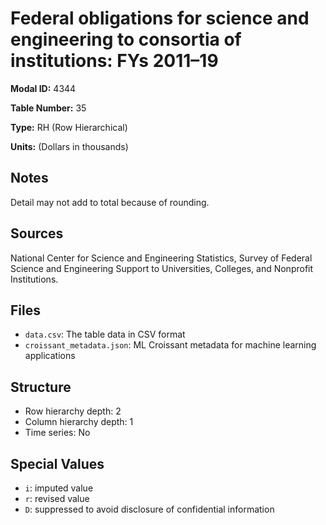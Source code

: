 # Federal obligations for science and engineering to consortia of institutions: FYs 2011&#8211;19

**Modal ID:** 4344

**Table Number:** 35

**Type:** RH (Row Hierarchical)

**Units:** (Dollars in thousands)

## Notes

Detail may not add to total because of rounding.

## Sources

National Center for Science and Engineering Statistics, Survey of Federal Science and Engineering Support to Universities, Colleges, and Nonprofit Institutions.

## Files

- `data.csv`: The table data in CSV format
- `croissant_metadata.json`: ML Croissant metadata for machine learning applications

## Structure

- Row hierarchy depth: 2
- Column hierarchy depth: 1
- Time series: No

## Special Values

- `i`: imputed value
- `r`: revised value
- `D`: suppressed to avoid disclosure of confidential information
